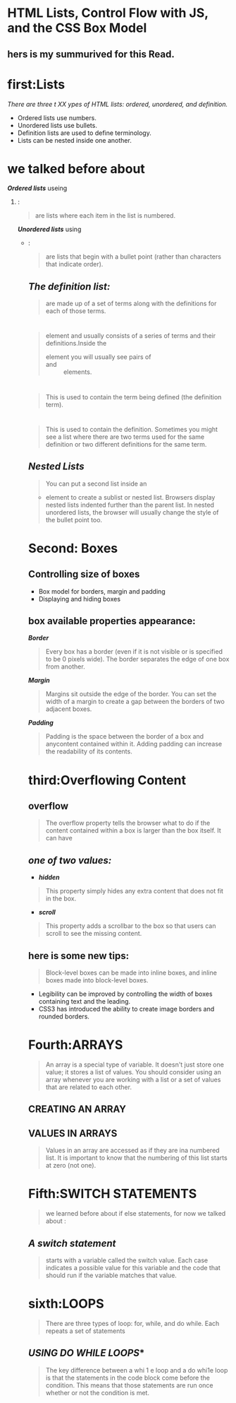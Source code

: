 # HTML Lists, Control Flow with JS, and the CSS Box Model
## hers is my summurived for this Read.
>
# first:Lists
*There are three t XX ypes of HTML lists: ordered,
unordered, and definition.*
- Ordered lists use numbers.
- Unordered lists use bullets.
- Definition lists are used to define terminology.
- Lists can be nested inside one another.
>
# we talked before about 
***Ordered lists*** useing <ol> <li>:
> are lists where each item in the list is
numbered.
>
***Unordered lists*** using <ul> <li>:
> are lists that begin with a bullet point (rather than characters that indicate order).
>
## ***The definition list:***
> are made up of a set of terms along with the definitions for each of those terms.
>

# <dl> 
> element and usually
consists of a series of terms and their definitions.Inside the <dl> element you will usually see pairs of <dt> and<dd> elements.
# <dt>
> This is used to contain the term being defined (the definition term).
# <dd>
> This is used to contain the definition. Sometimes you might see a list where there are two terms used for the same definition or two different definitions for the same term.
>
## ***Nested Lists***
> You can put a second list inside an <li> element to create a sublist or nested list. Browsers display nested lists indented further than the parent list. In nested unordered lists, the browser will usually change the style of the bullet point too.
>

# Second: Boxes
## Controlling size of boxes
- Box model for borders, margin and padding
- Displaying and hiding boxes
>
## box available properties appearance:
>
***Border***
> Every box has a border (even if it is not visible or is specified to be 0 pixels wide). The border separates the edge of one box from another.
>
***Margin***
> Margins sit outside the edge of the border. You can set the width of a margin to create a gap between the borders of two adjacent boxes.
>
***Padding***
> Padding is the space between the border of a box and anycontent contained within it. Adding padding can increase the readability of its contents.
>
# third:Overflowing Content
## overflow
> The overflow property tells the browser what to do if the content contained within a box is larger than the box itself. It can have
>
## *one of two values:*
- ***hidden***
> This property simply hides any extra content that does not fit in the box.
>
- ***scroll***
> This property adds a scrollbar to the box so that users can scroll to see the missing content.
>
>
## here is some new tips:
> Block-level boxes can be made into inline boxes, and inline boxes made into block-level boxes.
- Legibility can be improved by controlling the width of boxes containing text and the leading.
- CSS3 has introduced the ability to create image borders and rounded borders.
>

# Fourth:ARRAYS
> An array is a special type of variable. It doesn't just store one value; it stores a list of values. You should consider using an array whenever you are working with a list or a set of values that are related to each other.
>
## CREATING AN ARRAY
>
## VALUES IN ARRAYS
> Values in an array are accessed as if they are ina numbered list. It is important to know that the numbering of this list starts at zero (not one).
>

# Fifth:SWITCH STATEMENTS
> we learned before about if else statements, for now we talked about :
>

## ***A switch statement***
> starts with a variable called the switch value. Each case indicates a possible value for this variable and the code that should run if the variable matches that value.
>

# sixth:LOOPS
> There are three types of loop: for, while, and do while. Each repeats a set of statements
## ***USING DO WHILE LOOPS****
>The key difference between a whi 1 e loop and a do whi1e loop is that the statements in the code block come before the condition. This means that those statements are run once whether or not the condition is met.
